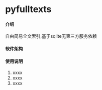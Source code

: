 # pyfulltexts

#### 介绍
自由简易全文索引,基于sqlite无第三方服务依赖

#### 软件架构





#### 使用说明

1.  xxxx
2.  xxxx
3.  xxxx

